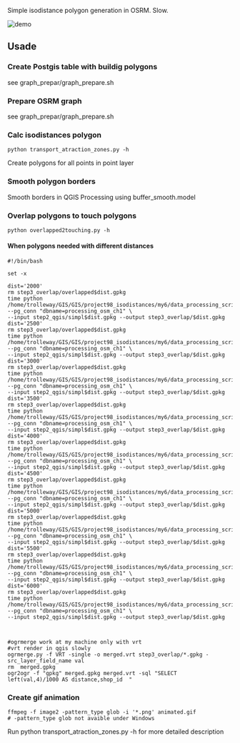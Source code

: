 Simple isodistance polygon generation in OSRM. Slow.

![demo](
https://github.com/nextgis/data_processing_scripts/raw/master/OSRM_distances/animation200.gif)

## Usade

### Create Postgis table with buildig polygons

see graph_prepar/graph_prepare.sh

### Prepare OSRM graph

see graph_prepar/graph_prepare.sh

### Calc isodistances polygon
```
python transport_atraction_zones.py -h
```

Create polygons for all points in point layer

### Smooth polygon borders

Smooth borders in QGIS Processing using buffer_smooth.model

### Overlap polygons to touch polygons
```
python overlapped2touching.py -h
```
#### When polygons needed with different distances 

```
#!/bin/bash

set -x

dist='2000'
rm step3_overlap/overlapped$dist.gpkg
time python /home/trolleway/GIS/GIS/project98_isodistances/my6/data_processing_scripts/OSRM_distances/overlapped2touching.py --pg_conn "dbname=processing_osm_ch1" \
--input step2_qgis/simpl$dist.gpkg --output step3_overlap/$dist.gpkg
dist='2500'
rm step3_overlap/overlapped$dist.gpkg
time python /home/trolleway/GIS/GIS/project98_isodistances/my6/data_processing_scripts/OSRM_distances/overlapped2touching.py --pg_conn "dbname=processing_osm_ch1" \
--input step2_qgis/simpl$dist.gpkg --output step3_overlap/$dist.gpkg
dist='3000'
rm step3_overlap/overlapped$dist.gpkg
time python /home/trolleway/GIS/GIS/project98_isodistances/my6/data_processing_scripts/OSRM_distances/overlapped2touching.py --pg_conn "dbname=processing_osm_ch1" \
--input step2_qgis/simpl$dist.gpkg --output step3_overlap/$dist.gpkg
dist='3500'
rm step3_overlap/overlapped$dist.gpkg
time python /home/trolleway/GIS/GIS/project98_isodistances/my6/data_processing_scripts/OSRM_distances/overlapped2touching.py --pg_conn "dbname=processing_osm_ch1" \
--input step2_qgis/simpl$dist.gpkg --output step3_overlap/$dist.gpkg
dist='4000'
rm step3_overlap/overlapped$dist.gpkg
time python /home/trolleway/GIS/GIS/project98_isodistances/my6/data_processing_scripts/OSRM_distances/overlapped2touching.py --pg_conn "dbname=processing_osm_ch1" \
--input step2_qgis/simpl$dist.gpkg --output step3_overlap/$dist.gpkg
dist='4500'
rm step3_overlap/overlapped$dist.gpkg
time python /home/trolleway/GIS/GIS/project98_isodistances/my6/data_processing_scripts/OSRM_distances/overlapped2touching.py --pg_conn "dbname=processing_osm_ch1" \
--input step2_qgis/simpl$dist.gpkg --output step3_overlap/$dist.gpkg
dist='5000'
rm step3_overlap/overlapped$dist.gpkg
time python /home/trolleway/GIS/GIS/project98_isodistances/my6/data_processing_scripts/OSRM_distances/overlapped2touching.py --pg_conn "dbname=processing_osm_ch1" \
--input step2_qgis/simpl$dist.gpkg --output step3_overlap/$dist.gpkg
dist='5500'
rm step3_overlap/overlapped$dist.gpkg
time python /home/trolleway/GIS/GIS/project98_isodistances/my6/data_processing_scripts/OSRM_distances/overlapped2touching.py --pg_conn "dbname=processing_osm_ch1" \
--input step2_qgis/simpl$dist.gpkg --output step3_overlap/$dist.gpkg
dist='6000'
rm step3_overlap/overlapped$dist.gpkg
time python /home/trolleway/GIS/GIS/project98_isodistances/my6/data_processing_scripts/OSRM_distances/overlapped2touching.py --pg_conn "dbname=processing_osm_ch1" \
--input step2_qgis/simpl$dist.gpkg --output step3_overlap/$dist.gpkg



#ogrmerge work at my machine only with vrt
#vrt render in qgis slowly
ogrmerge.py -f VRT -single -o merged.vrt step3_overlap/*.gpkg -src_layer_field_name val
rm  merged.gpkg
ogr2ogr -f "gpkg" merged.gpkg merged.vrt -sql "SELECT  left(val,4)/1000 AS distance,shop_id  "

```

### Create gif animation
```
ffmpeg -f image2 -pattern_type glob -i '*.png' animated.gif
# -pattern_type glob not avaible under Windows
```


Run python transport_atraction_zones.py -h for more detailed description

